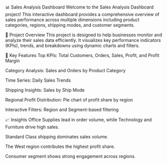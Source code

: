 📊 Sales Analysis Dashboard
Welcome to the Sales Analysis Dashboard project! This interactive dashboard provides a comprehensive overview of sales performance across multiple dimensions including product categories, regions, shipping modes, and customer segments.

🚀 Project Overview
This project is designed to help businesses monitor and analyze their sales data efficiently. It visualizes key performance indicators (KPIs), trends, and breakdowns using dynamic charts and filters.

📌 Key Features
Top KPIs: Total Customers, Orders, Sales, Profit, and Profit Margin

Category Analysis: Sales and Orders by Product Category

Time Series: Daily Sales Trends

Shipping Insights: Sales by Ship Mode

Regional Profit Distribution: Pie chart of profit share by region

Interactive Filters: Region and Segment-based filtering

📈 Insights
Office Supplies lead in order volume, while Technology and Furniture drive high sales.

Standard Class shipping dominates sales volume.

The West region contributes the highest profit share.

Consumer segment shows strong engagement across regions.
